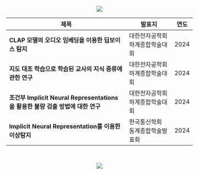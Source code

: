 <p align='center'>
    <img src="https://capsule-render.vercel.app/api?type=waving&color=1D5573&height=180&section=header&text=EffAI%20Lab.&fontSize=55&fontColor=f0f0f0&animation=fadeIn&fontAlignY=34&desc=Make%20AI%20Efficient&descAlignY=54&descAlign=50"/>
</p>

<div align="center">

|제목|발표지|연도|
|--|--|--|
|**CLAP 모델의 오디오 임베딩을 이용한 딥보이스 탐지**|대한전자공학회 하계종합학술대회|2024|
|**지도 대조 학습으로 학습된 교사의 지식 증류에 관한 연구**|대한전자공학회 하계종합학술대회|2024|
|**조건부 Implicit Neural Representations을 활용한 불량 검출 방법에 대한 연구**|대한전자공학회 하계종합학술대회|2024|
|**Implicit Neural Representation를 이용한 이상탐지**|한국통신학회 동계종합학술발표회|2024|

</div>

</br>

<p align="center">
  <img src="https://capsule-render.vercel.app/api?type=waving&color=1D5573&height=120&section=footer"/>
</p>
